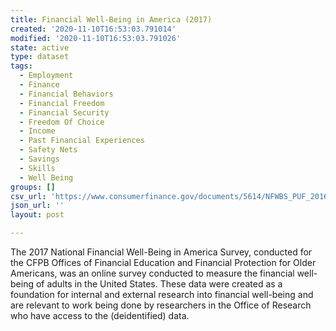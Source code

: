 ```yaml
---
title: Financial Well-Being in America (2017)
created: '2020-11-10T16:53:03.791014'
modified: '2020-11-10T16:53:03.791026'
state: active
type: dataset
tags:
  - Employment
  - Finance
  - Financial Behaviors
  - Financial Freedom
  - Financial Security
  - Freedom Of Choice
  - Income
  - Past Financial Experiences
  - Safety Nets
  - Savings
  - Skills
  - Well Being
groups: []
csv_url: 'https://www.consumerfinance.gov/documents/5614/NFWBS_PUF_2016_data.csv'
json_url: ''
layout: post

---
```

The 2017 National Financial Well-Being in America Survey, conducted for the CFPB Offices of Financial Education and Financial Protection for Older Americans, was an online survey conducted to measure the financial well-being of adults in the United States. These data were created as a foundation for internal and external research into financial well-being and are relevant to work being done by researchers in the Office of Research who have access to the (deidentified) data.
